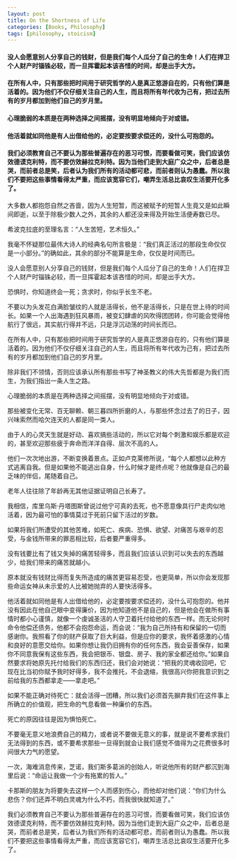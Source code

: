 ```yaml
---
layout: post
title: On the Shortness of Life
categories: [Books, Philosophy]
tags: [philosophy, stoicism]
---
```

#### 没人会愿意别人分享自己的钱财，但是我们每个人瓜分了自己的生命！人们在捍卫个人财产时锱铢必较，而一旦挥霍起本该吝惜的时间，却是出手大方。
#### 在所有人中，只有那些把时间用于研究哲学的人是真正悠游自在的，只有他们算是活着的。因为他们不仅仔细关注自己的人生，而且将所有年代收为己有，把过去所有的岁月都加到他们自己的岁月里。
#### 心理脆弱的本质是在两种选择之间摇摆，没有明显地倾向于对或错。
#### 他活着就如同他是有人出借给他的，必定要按要求偿还的，没什么可抱怨的。
#### 我们必须教育自己不要认为那些普遍存在的恶习可恨，而要看做可笑，我们应该仿效德谟克利特，而不要仿效赫拉克利特。因为当他们走到大庭广众之中，后者总是哭，而前者总是笑，后者认为我们所有的活动都可悲，而前者则认为愚蠢。所以我们不要把这些事情看得太严重，而应该宽容它们，嘲弄生活总比哀叹生活要开化多了。
<!-- more -->
大多数人都抱怨自然之吝啬，因为人生短暂，而这被赋予的短暂人生竟又是如此瞬间即逝，以至于除极少数人之外，其余的人都还没来得及开始生活便寿数已尽。

希波克拉底的至理名言：“人生苦短，艺术恒久。”

我毫不怀疑那位最伟大诗人的经典名句所言极是：“我们真正活过的那段生命仅仅是一小部分。”的确如此，其余的部分不能算是生命，仅仅是时间而已。

没人会愿意别人分享自己的钱财，但是我们每个人瓜分了自己的生命！人们在捍卫个人财产时锱铢必较，而一旦挥霍起本该吝惜的时间，却是出手大方。

恐惧时，你知道终会一死；贪求时，你似乎长生不老。

不要以为头发花白满脸皱纹的人就是活得长，他不是活得长，只是在世上待的时间长。如果一个人出海遇到狂风暴雨，被变幻肆虐的风吹得团团转，你可能会觉得他航行了很远，其实航行得并不远，只是浮沉动荡的时间长而已。

在所有人中，只有那些把时间用于研究哲学的人是真正悠游自在的，只有他们算是活着的。因为他们不仅仔细关注自己的人生，而且将所有年代收为己有，把过去所有的岁月都加到他们自己的岁月里。

除非我们不领情，否则应该承认所有那些书写了神圣教义的伟大先哲都是为我们而生，为我们指出一条人生之路。

心理脆弱的本质是在两种选择之间摇摆，没有明显地倾向于对或错。

那些被变化无常、百无聊赖、朝三暮四所折磨的人，与那些怀念过去了的日子，因兴味索然而哈欠连天的人都是同一类人。

由于人的心灵天生就是好动、喜欢搞些活动的，所以它对每个刺激和娱乐都是欢迎的，甚至欢迎那些疲于奔命而洋洋自得、层次不高的人。

他们一次次地出游，不断变换着景点。正如卢克莱修所说，“每个人都想以此种方式逃离自我。但是如果他不能逃出自身，什么时候才是终点呢？他就像是自己的最乏味的伴侣，尾随着自己。

老年人往往除了年龄再无其他证据证明自己长寿了。

我相信，库里乌斯·丹塔图斯曾说过他宁可真的去死，也不愿意像具行尸走肉似地活着，因为最可怕的事情莫过于死前只留下活过的岁数。

如果将我们所遭受的其他苦难，如死亡、疾病、恐惧、欲望、对痛苦与艰辛的忍受，与金钱所带来的罪恶相比较，后者要严重得多。

没有钱要比有了钱又失掉的痛苦轻得多，而且我们应该认识到可以失去的东西越少，给我们带来的痛苦就越小。

原本就没有钱财比得而复失所造成的痛苦更容易忍受，也更简单，所以你会发现那些命运女神从未示爱的人比被她抛弃的人要快活得多。

他活着就如同他是有人出借给他的，必定要按要求偿还的，没什么可抱怨的。他并没有因此在他自己眼中变得廉价，因为他知道他不是自己的，但是他会在做所有事情时都小心谨慎，就像一个虔诚圣洁的人守卫着托付给他的东西一样。而无论何时命令他偿还债务，他都不会抱怨命运，而会说：“我为自己所持有和保留的一切而感谢你。我照看了你的财产获取了巨大利益，但是应你的要求，我怀着感激的心情和良好的意愿交给你。如果你想让我仍旧拥有你的任何东西，我会妥善保存，如果你不同意我保有这些东西，我会把银币、银盘、房子、我的家全都还给你。”如果自然要求将她原先托付给我们的东西归还，我们会对她说：“把我的灵魂收回吧，它现在比当初你赋予我时好得多，我不会推托，不会退缩，我很高兴你把我意识到之前给我的东西都拿走——拿走吧。”

如果不能正确对待死亡：就会活得一团糟，所以我们必须首先摒弃我们在这件事上所确立的价值观，把生命的气息看做一种廉价的东西。

死亡的原因往往是因为惧怕死亡。

不要毫无意义地浪费自己的精力，或者说不要做无意义的事，就是说不要希求我们无法得到的东西，或不要希求那些一旦得到就会让我们感觉不值得为之花费很多时间很大力气的愿望。

一次，海难消息传来，芝诺，我们斯多葛派的创始人，听说他所有的财产都沉到海里后说：“命运让我做一个少有拖累的哲人。”

卡那斯的朋友为将要失去这样一个人而感到伤心，而他却对他们说：“你们为什么悲伤？你们还弄不明白灵魂为什么不朽，而我很快就知道了。”

我们必须教育自己不要认为那些普遍存在的恶习可恨，而要看做可笑，我们应该仿效德谟克利特，而不要仿效赫拉克利特。因为当他们走到大庭广众之中，后者总是哭，而前者总是笑，后者认为我们所有的活动都可悲，而前者则认为愚蠢。所以我们不要把这些事情看得太严重，而应该宽容它们，嘲弄生活总比哀叹生活要开化多了。

